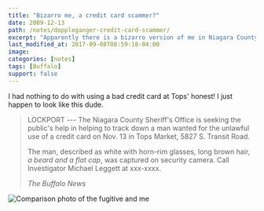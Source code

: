 ```yaml
---
title: "Bizarro me, a credit card scammer?"
date: 2009-12-13
path: /notes/doppleganger-credit-card-scammer/
excerpt: "Apparently there is a bizarro version of me in Niagara County using scammed credit cards."
last_modified_at: 2017-09-08T08:59:18-04:00
image: 
categories: [notes]
tags: [Buffalo]
support: false
---
```


I had nothing to do with using a bad credit card at Tops' honest! I just happen to look like this dude.

> LOCKPORT --- The Niagara County Sheriff's Office is seeking the public's help in helping to track down a man wanted for the unlawful use of a credit card on Nov. 13 in Tops Market, 5827 S. Transit Road.
>
> The man, described as white with horn-rim glasses, long brown hair, *a beard and a flat cap*, was captured on security camera. Call Investigator Michael Leggett at xxx-xxxx.
>
> <cite>The Buffalo News</cite>

![Comparison photo of the fugitive and me](../../images/michael-the-fugitive.jpg)

